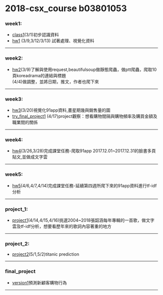 # 2018-csx_course b03801053

###  week1:    
* <a href="https://github.com/janeru/b3801053csx/blob/master/week_1/week_1_first_meet.ipynb">class1</a>(3/1)初步認識資料
* <a href="https://github.com/janeru/b3801053csx/blob/master/week_1/week_1_hw.ipynb">hw1</a>
               (3/9,3/12/3/13) 試著處理、視覺化資料  
----
###  week2:       
* <a href="https://github.com/janeru/b3801053csx/blob/master/week_2/ptt%E7%88%AC%E8%9F%B2koreadrama%E7%9A%84%E9%80%A3%E7%B5%90%E8%88%87%E6%A8%99%E9%A1%8C.ipynb">hw2</a>(3/9)了解與使用request,beautifulsoup做靜態爬蟲，做ptt爬蟲，爬取10頁koreadrama的連結與標題       
          (4/4)做調整，並將日期，推文，作者也爬下來
----

###  week3:
* <a href="https://github.com/janeru/b3801053csx/blob/master/week_3/week3_hw_3.ipynb">hw3</a>(3/20)視覺化91app資料,畫星期幾與銷售量的圖
* <a href="https://github.com/janeru/b3801053csx/blob/master/week_3/classifi.ipynb">try_final_project1</a> 
(4/17)project觀察：想看購物間隔與購物頻率及購買金額及職業間的關係
----
###  week4:               
* <a href="https://github.com/janeru/b3801053csx/blob/master/week_4/week_4_class.ipynb">hw4</a>(3/26,3/28)完成課堂任務-爬取91app 2017.12.01~2017.12.31的臉書多頁貼文,並做成文字雲
----
###  week5:
* <a href="https://github.com/janeru/b3801053csx/blob/master/week_5/hw_5.ipynb">hw5</a>(4/6,4/7,4/14)完成課堂任務-延續第四週所爬下來的91app資料進行tf-idf分析
----
###  project_1: 
* <a href="https://github.com/janeru/b3801053csx/blob/master/project_1/project_1.ipynb">project1</a>(4/14,4/15,4/16)挑選2004~2018張韶涵每年專輯的一首歌，做文字雲及tf-idf分析，想要看歷年來的歌詞內容著重的地方
----
###  project_2: 
* <a href="">project2</a>(5/1,5/2)titanic prediction
----
### final_project
* <a href="https://docs.google.com/presentation/d/1JE6IMiRjYrbs5z4N38zpHTKTqVmazz3DJnBcOPgAveU/edit">version1</a>預測新顧客購物行為
----
      
         
